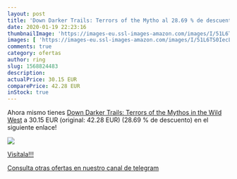 ```yaml
---
layout: post
title: 'Down Darker Trails: Terrors of the Mytho al 28.69 % de descuento'
date: 2020-01-19 22:23:16
thumbnailImage: 'https://images-eu.ssl-images-amazon.com/images/I/51L6TS0IecL._SL200_.jpg'
images: [ 'https://images-eu.ssl-images-amazon.com/images/I/51L6TS0IecL._SL200_.jpg' ]
comments: true
category: ofertas
author: ring
slug: 1568824483
description:
actualPrice: 30.15 EUR
comparePrice: 42.28 EUR
inStock: true
---
```


Ahora mismo tienes [Down Darker Trails: Terrors of the Mythos in the Wild West](https://www.amazon.es/dp/1568824483/?tag=redken-21) a 30.15 EUR (original: 42.28 EUR) (28.69 %  de descuento) en el siguiente enlace!

[![](https://images-eu.ssl-images-amazon.com/images/I/51L6TS0IecL._SL200_.jpg)](https://www.amazon.es/dp/1568824483/?tag=redken-21)

[Visítala!!!](https://www.amazon.es/dp/1568824483/?tag=redken-21)

[Consulta otras ofertas en nuestro canal de telegram](https://t.me/s/ofertas25)
